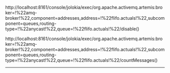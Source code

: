 







http://localhost:8161/console/jolokia/exec/org.apache.activemq.artemis:broker=!%22amq-broker!%22,component=addresses,address=!%22flifo.actuals!%22,subcomponent=queues,routing-type=!%22anycast!%22,queue=!%22flifo.actuals!%22/disable()

http://localhost:8161/console/jolokia/exec/org.apache.activemq.artemis:broker=!%22amq-broker!%22,component=addresses,address=!%22flifo.actuals!%22,subcomponent=queues,routing-type=!%22anycast!%22,queue=!%22flifo.actuals!%22/countMessages()

---